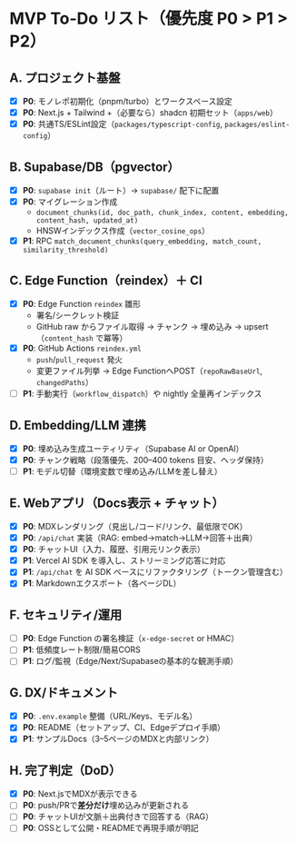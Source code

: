 # MVP To-Do リスト（優先度 P0 > P1 > P2）

## A. プロジェクト基盤
- [x] **P0**: モノレポ初期化（pnpm/turbo）とワークスペース設定
- [x] **P0**: Next.js + Tailwind +（必要なら）shadcn 初期セット（`apps/web`）
- [x] **P0**: 共通TS/ESLint設定（`packages/typescript-config`, `packages/eslint-config`）

## B. Supabase/DB（pgvector）
- [x] **P0**: `supabase init`（ルート）→ `supabase/` 配下に配置
- [x] **P0**: マイグレーション作成  
  - `document_chunks(id, doc_path, chunk_index, content, embedding, content_hash, updated_at)`
  - HNSWインデックス作成（`vector_cosine_ops`）
- [x] **P1**: RPC `match_document_chunks(query_embedding, match_count, similarity_threshold)`

## C. Edge Function（reindex）＋ CI
- [x] **P0**: Edge Function `reindex` 雛形  
  - 署名/シークレット検証  
  - GitHub raw からファイル取得 → チャンク → 埋め込み → upsert（`content_hash` で冪等）
- [x] **P0**: GitHub Actions `reindex.yml`  
  - `push`/`pull_request` 発火  
  - 変更ファイル列挙 → Edge FunctionへPOST（`repoRawBaseUrl`, `changedPaths`）
- [ ] **P1**: 手動実行（`workflow_dispatch`）や nightly 全量再インデックス

## D. Embedding/LLM 連携
- [x] **P0**: 埋め込み生成ユーティリティ（Supabase AI or OpenAI）  
- [x] **P0**: チャンク戦略（段落優先、200–400 tokens 目安、ヘッダ保持）
- [ ] **P1**: モデル切替（環境変数で埋め込み/LLMを差し替え）

## E. Webアプリ（Docs表示 + チャット）
- [x] **P0**: MDXレンダリング（見出し/コード/リンク、最低限でOK）
- [x] **P0**: `/api/chat` 実装（RAG: embed→match→LLM→回答＋出典）
- [x] **P0**: チャットUI（入力、履歴、引用元リンク表示）
- [x] **P1**: Vercel AI SDK を導入し、ストリーミング応答に対応
- [x] **P1**: `/api/chat` を AI SDK ベースにリファクタリング（トークン管理含む）
- [x] **P1**: Markdownエクスポート（各ページDL）

## F. セキュリティ/運用
- [ ] **P0**: Edge Function の署名検証（`x-edge-secret` or HMAC）
- [ ] **P1**: 低頻度レート制限/簡易CORS
- [ ] **P1**: ログ/監視（Edge/Next/Supabaseの基本的な観測手順）

## G. DX/ドキュメント
- [x] **P0**: `.env.example` 整備（URL/Keys、モデル名）
- [x] **P0**: README（セットアップ、CI、Edgeデプロイ手順）
- [x] **P1**: サンプルDocs（3–5ページのMDXと内部リンク）

## H. 完了判定（DoD）
- [x] **P0**: Next.jsでMDXが表示できる
- [ ] **P0**: push/PRで**差分だけ**埋め込みが更新される
- [ ] **P0**: チャットUIが文脈＋出典付きで回答する（RAG）
- [ ] **P0**: OSSとして公開・READMEで再現手順が明記
